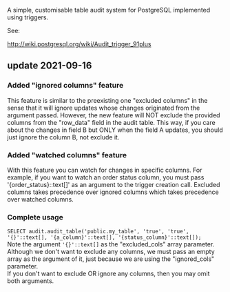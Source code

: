 A simple, customisable table audit system for PostgreSQL implemented using
triggers.

See:

http://wiki.postgresql.org/wiki/Audit_trigger_91plus


## update 2021-09-16
### Added "ignored columns" feature
This feature is similar to the preexisting one "excluded columns" in the
sense that it will ignore updates whose changes originated from the
argument passed. However, the new feature will NOT exclude the provided
columns from the "row_data" field in the audit table. This way, if you
care about the changes in field B but ONLY when the field A updates, you
should just ignore the column B, not exclude it.

### Added "watched columns" feature
With this feature you can watch for changes in specific columns.
For example, if you want to watch an order status column, you must pass
'{order_status}::text[]' as an argument to the trigger creation call.
Excluded columns takes precedence over ignored columns which takes
precedence over watched columns.


### Complete usage
`SELECT audit.audit_table('public.my_table', 'true', 'true', '{}'::text[], '{a_column}'::text[], '{status_column}'::text[]);`  
Note the argument `'{}'::text[]` as the "excluded_cols" array parameter. Although we don't want to exclude any columns,
we must pass an empty array as the argument of it, just because we are using the "ignored_cols" parameter.   
If you don't want to exclude OR ignore any columns, then you may omit both arguments.
